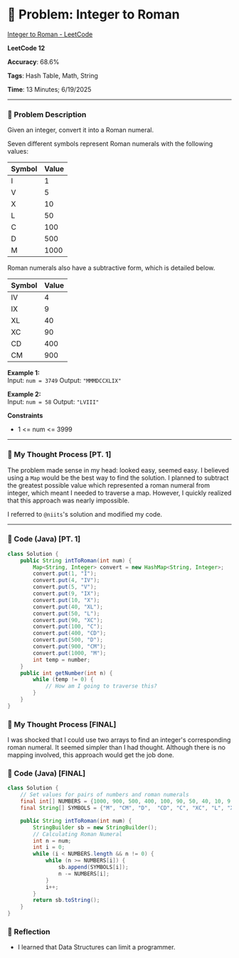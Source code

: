 # 🧮 Problem: Integer to Roman

[Integer to Roman - LeetCode](https://leetcode.com/problems/integer-to-roman/)

**LeetCode 12**

**Accuracy**: 68.6%

**Tags**: Hash Table, Math, String

**Time**: 13 Minutes; 6/19/2025

---

### 🔗 Problem Description

Given an integer, convert it into a Roman numeral.

Seven different symbols represent Roman numerals with the following values:

| Symbol | Value |
|--------|-------|
| I      | 1     |
| V      | 5     |
| X      | 10    |
| L      | 50    |
| C      | 100   |
| D      | 500   |
| M      | 1000  |

Roman numerals also have a subtractive form, which is detailed below.

| Symbol | Value |
|--------|-------|
| IV     | 4     |
| IX     | 9     |
| XL     | 40    |
| XC     | 90    |
| CD     | 400   |
| CM     | 900   |

**Example 1:**  
Input: `num = 3749`
Output: `"MMMDCCXLIX"`

**Example 2:**  
Input: `num = 58`
Output: `"LVIII"`

**Constraints**
- 1 <= num <= 3999

---

### 🧠 My Thought Process [PT. 1]

The problem made sense in my head: looked easy, seemed easy. I believed using a `Map` would be the best way to find the solution. I planned to subtract the greatest possible value which represented a roman numeral from integer, which meant I needed to traverse a map. However, I quickly realized that this approach was nearly impossible.

I referred to `@niits`'s solution and modified my code.

---

### 🧪 Code (Java) [PT. 1]

```java
class Solution {
    public String intToRoman(int num) {
        Map<String, Integer> convert = new HashMap<String, Integer>;
        convert.put(1, "I");
        convert.put(4, "IV");
        convert.put(5, "V");
        convert.put(9, "IX");
        convert.put(10, "X");
        convert.put(40, "XL");
        convert.put(50, "L");
        convert.put(90, "XC");
        convert.put(100, "C");
        convert.put(400, "CD");
        convert.put(500, "D");
        convert.put(900, "CM");
        convert.put(1000, "M");
        int temp = number;
    }
    public int getNumber(int n) {
        while (temp != 0) {
            // How am I going to traverse this?
        }
    }
}

```

### 🧠 My Thought Process [FINAL]

I was shocked that I could use two arrays to find an integer's corresponding roman numeral. It seemed simpler than I had thought. Although there is no mapping involved, this approach would get the job done.

### 🧪 Code (Java) [FINAL]

```java
class Solution {
    // Set values for pairs of numbers and roman numerals
    final int[] NUMBERS = {1000, 900, 500, 400, 100, 90, 50, 40, 10, 9, 5, 4, 1};
    final String[] SYMBOLS = {"M", "CM", "D",  "CD", "C", "XC", "L", "XL", "X", "IX", "V", "IV", "I"};

    public String intToRoman(int num) {
        StringBuilder sb = new StringBuilder();
        // Calculating Roman Numeral
        int n = num;
        int i = 0;
        while (i < NUMBERS.length && n != 0) {
            while (n >= NUMBERS[i]) {
                sb.append(SYMBOLS[i]);
                n -= NUMBERS[i];
            }
            i++;
        }
        return sb.toString();
    }
}
```

### 🧠 Reflection
- I learned that Data Structures can limit a programmer.


